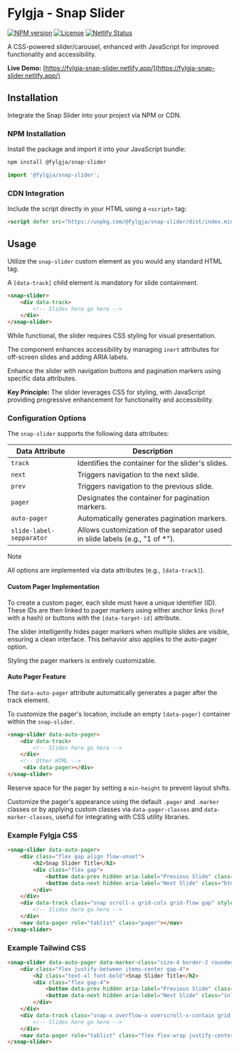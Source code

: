 # Fylgja - Snap Slider

[![NPM version](https://img.shields.io/npm/v/@fylgja/snap-slider?logo=npm)](https://www.npmjs.com/package/@fylgja/snap-slider)
[![License](https://img.shields.io/github/license/@fylgja/snap-slider?color=%23234)](/LICENSE)
[![Netlify Status](https://api.netlify.com/api/v1/badges/1a127f61-d12b-46cf-858f-65a1350323e7/deploy-status)](https://app.netlify.com/sites/fylgja-snap-slider/deploys)

A CSS-powered slider/carousel, enhanced with JavaScript for improved functionality and accessibility.

**Live Demo:** [https://fylgja-snap-slider.netlify.app/](https://fylgja-snap-slider.netlify.app/)

## Installation

Integrate the Snap Slider into your project via NPM or CDN.

### NPM Installation

Install the package and import it into your JavaScript bundle:

```sh
npm install @fylgja/snap-slider
```

```js
import '@fylgja/snap-slider';
```

### CDN Integration

Include the script directly in your HTML using a `<script>` tag:

```html
<script defer src="https://unpkg.com/@fylgja/snap-slider/dist/index.min.js"></script>
```

## Usage

Utilize the `snap-slider` custom element as you would any standard HTML tag.

A `[data-track]` child element is mandatory for slide containment.

```html
<snap-slider>
    <div data-track>
        <!-- Slides here go here -->
    </div>
</snap-slider>
```

While functional, the slider requires CSS styling for visual presentation.

The component enhances accessibility by managing `inert` attributes for off-screen slides and adding ARIA labels.

Enhance the slider with navigation buttons and pagination markers using specific data attributes.

**Key Principle:** The slider leverages CSS for styling,
with JavaScript providing progressive enhancement for functionality and accessibility.

### Configuration Options

The `snap-slider` supports the following data attributes:

| Data Attribute           | Description                                                                  |
| ------------------------ | ---------------------------------------------------------------------------- |
| `track`                  | Identifies the container for the slider's slides.                            |
| `next`                   | Triggers navigation to the next slide.                                       |
| `prev`                   | Triggers navigation to the previous slide.                                   |
| `pager`                  | Designates the container for pagination markers.                             |
| `auto-pager`             | Automatically generates pagination markers.                                  |
| `slide-label-sepparator` | Allows customization of the separator used in slide labels (e.g., "1 of *"). |

> [!note]
> All options are implemented via data attributes (e.g., `[data-track]`).

#### Custom Pager Implementation

To create a custom pager, each slide must have a unique identifier (ID). These IDs are then linked to pager markers using either anchor links (`href` with a hash) or buttons with the `[data-target-id]` attribute.

The slider intelligently hides pager markers when multiple slides are visible, ensuring a clean interface. This behavior also applies to the auto-pager option.

Styling the pager markers is entirely customizable.

#### Auto Pager Feature

The `data-auto-pager` attribute automatically generates a pager after the track element.

To customize the pager's location, include an empty `[data-pager]` container within the `snap-slider`.

```html
<snap-slider data-auto-pager>
    <div data-track>
        <!-- Slides here go here -->
    </div>
    <!-- Other HTML -->
     <div data-pager></div>
</snap-slider>
```

Reserve space for the pager by setting a `min-height` to prevent layout shifts.

Customize the pager's appearance using the default `.pager` and `.marker` classes
or by applying custom classes via `data-pager-classes` and `data-marker-classes`,
useful for integrating with CSS utility libraries.

### Example Fylgja CSS

```html
<snap-slider data-auto-pager>
    <div class="flex gap align flow-unset">
        <h2>Snap Slider Title</h2>
        <div class="flex gap">
            <button data-prev hidden aria-label="Previous Slide" class="btn --primary">←</button>
            <button data-next hidden aria-label="Next Slide" class="btn --primary">→</button>
        </div>
    </div>
    <div data-track class="snap scroll-x grid-cols grid-flow gap" style="--md_grid-cols: 2; --lg_grid-cols: 3">
        <!-- Slides here go here -->
    </div>
    <nav data-pager role="tablist" class="pager"></nav>
</snap-slider>
```

### Example Tailwind CSS

```html
<snap-slider data-auto-pager data-marker-class="size-4 border-2 rounded-full aria-current:bg-blue-700 aria-current:border-blue-700">
    <div class="flex justify-between items-center gap-4">
        <h2 class="text-xl font-bold">Snap Slider Title</h2>
        <div class="flex gap-4">
            <button data-prev hidden aria-label="Previous Slide" class="inline-flex justify-between items-center gap-2 px-2 py-1 border-2 border-blue-700 bg-blue-700 text-white hover:bg-blue-900 disabled:border-current disabled:bg-slate-500 disabled:text-slate-800 cursor-pointer">←</button>
            <button data-next hidden aria-label="Next Slide" class="inline-flex justify-between items-center gap-2 px-2 py-1 border-2 border-blue-700 bg-blue-700 text-white hover:bg-blue-900 disabled:border-current disabled:bg-slate-500 disabled:text-slate-800 cursor-pointer">→</button>
        </div>
    </div>
    <div data-track class="snap-x overflow-x overscroll-x-contain grid grid-flow-col auto-cols-fr md:auto-cols-[repeat(2,minmax(0,1fr))] lg:auto-cols-[repeat(3,minmax(0,1fr))] gap-4">
        <!-- Slides here go here -->
    </div>
    <nav data-pager role="tablist" class="flex flex-wrap justify-center items-center gap-2"></nav>
</snap-slider>
```

